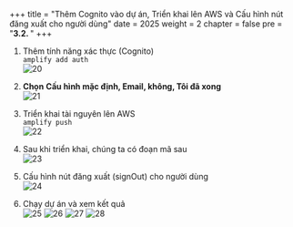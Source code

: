 +++
title = "Thêm Cognito vào dự án, Triển khai lên AWS và Cấu hình nút đăng xuất cho người dùng"
date = 2025
weight = 2
chapter = false
pre = "<b>3.2. </b>"
+++

1. Thêm tính năng xác thực (Cognito)  
`amplify add auth`  
![20](../../../images/3/20.png)

2. **Chọn** **Cấu hình mặc định, Email, không, Tôi đã xong**  
![21](../../../images/3/21.png)

3. Triển khai tài nguyên lên AWS  
`amplify push`  
![22](../../../images/3/22.png)

4. Sau khi triển khai, chúng ta có đoạn mã sau  
![23](../../../images/3/23.png)

5. Cấu hình nút đăng xuất (signOut) cho người dùng  
![24](../../../images/3/24.png)

6. Chạy dự án và xem kết quả  
![25](../../../images/3/25.png)
![26](../../../images/3/26.png)
![27](../../../images/3/27.png)
![28](../../../images/3/28.png)